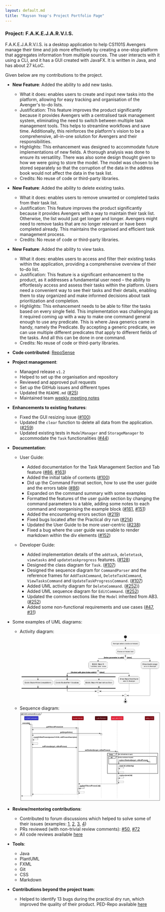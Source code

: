 ```yaml
---
layout: default.md
title: "Rayson Yeap's Project Portfolio Page"
---
```


### Project: F.A.K.E.J.A.R.V.I.S.

F.A.K.E.J.A.R.V.I.S. is a desktop application to help CS1101S Avengers manage their time and job more effectively by creating a one-stop platform that aggregates information from multiple sources. The user interacts with it using a CLI, and it has a GUI created with JavaFX. It is written in Java, and has about 27 kLoC.

Given below are my contributions to the project.

* **New Feature**: Added the ability to add new tasks.
    * What it does: enables users to create and input new tasks into the platform, allowing for easy tracking and organisation of the Avenger's to-do lists.
    * Justification: This feature improves the product significantly because it provides Avengers with a centralised task management system, eliminating the need to switch between multiple task management tools. This helps to streamline workflows and save time. Additionally, this reinforces the platform's vision to be a comprehensive, all-in-one solution for Avengers and their responsibilities.
    * Highlights: This enhancement was designed to accommodate future implementations of new fields. A thorough analysis was done to ensure its versatility. There was also some design thought given to how we were going to store the model. The model was chosen to be stored separately so that the corruption of the data in the address book would not affect the data in the task list.
    * Credits: No reuse of code or third-party libraries.


* **New Feature**: Added the ability to delete existing tasks.
    * What it does: enables users to remove unwanted or completed tasks from their task list.
    * Justification: This feature improves the product significantly because it provides Avengers with a way to maintain their task list. Otherwise, the list would just get longer and longer. Avengers might need to remove tasks that are no longer relevant or have been completed already. This maintains the organised and efficient task management process.
    * Credits: No reuse of code or third-party libraries.


* **New Feature**: Added the ability to view tasks.
    * What it does: enables users to access and filter their existing tasks within the application, providing a comprehensive overview of their to-do list.
    * Justification: This feature is a significant enhancement to the product, as it addresses a fundamental user need – the ability to effortlessly access and assess their tasks within the platform. Users need a convenient way to see their tasks and their details, enabling them to stay organized and make informed decisions about task prioritization and completion.
    * Highlights: This enhancement needs to be able to filter the tasks based on every single field. This implementation was challenging as it required coming up with a way to make one command general enough to use any predicate. This is where Java generics came in handy, namely the Predicate<Task>. By accepting a generic predicate, we can use multiple different predicates that apply to different fields of the tasks. And all this can be done in one command.
    * Credits: No reuse of code or third-party libraries.


* **Code contributed**: [RepoSense](https://nus-cs2103-ay2324s1.github.io/tp-dashboard/?search=respirayson&breakdown=true)


* **Project management**:
    * Managed release `v1.2`
    * Helped to set up the organisation and repository
    * Reviewed and approved pull requests
    * Set up the GitHub issues and different types
    * Updated the `README.md` ([#25](https://github.com/AY2324S1-CS2103T-T15-1/tp/pull/25))
    * Maintained team [weekly meeting notes](https://docs.google.com/document/d/1QKJGL88ciMlyb5MfS2XyThnuUBGdwFIULFgP9MLTFEA/edit)


* **Enhancements to existing features**:
    * Fixed the GUI resizing issue ([#100](https://github.com/AY2324S1-CS2103T-T15-1/tp/pull/100))
    * Updated the `clear` function to delete all data from the application. ([#259](https://github.com/AY2324S1-CS2103T-T15-1/tp/pull/259))
    * Updated existing tests in `ModelManager` and `StorageManager` to accommodate the `Task` functionalities ([#44](https://github.com/AY2324S1-CS2103T-T15-1/tp/pull/44))


* **Documentation**:
    * User Guide:
        * Added documentation for the Task Management Section and Tab feature ([#86](https://github.com/AY2324S1-CS2103T-T15-1/tp/pull/86), [#163](https://github.com/AY2324S1-CS2103T-T15-1/tp/pull/163))
        * Added the initial table of contents ([#100](https://github.com/AY2324S1-CS2103T-T15-1/tp/pull/100))
        * Did up the Command Format section, how to use the user guide and the errors table ([#86](https://github.com/AY2324S1-CS2103T-T15-1/tp/pull/86))
        * Expanded on the command summary with some examples
        * Formatted the features of the user guide section by changing the command parameters to a table, adding some notes to each command and reorganising the example block ([#161](https://github.com/AY2324S1-CS2103T-T15-1/tp/pull/161), [#151](https://github.com/AY2324S1-CS2103T-T15-1/tp/pull/151))
        * Added the encountering errors section ([#219](https://github.com/AY2324S1-CS2103T-T15-1/tp/pull/219))
        * Fixed bugs located after the Practical dry run ([#214](https://github.com/AY2324S1-CS2103T-T15-1/tp/pull/214))
        * Updated the User Guide to be more user-centric ([#238](https://github.com/AY2324S1-CS2103T-T15-1/tp/pull/238))
        * Fixed a bug where the user guide was unable to render markdown within the div elements ([#152](https://github.com/AY2324S1-CS2103T-T15-1/tp/pull/152))

    * Developer Guide:
        * Added implementation details of the `addtask`, `deletetask`, `viewtasks` and `updatetaskprogress` features. ([#128](https://github.com/AY2324S1-CS2103T-T15-1/tp/pull/128))
        * Designed the class diagram for `Task`. ([#107](https://github.com/AY2324S1-CS2103T-T15-1/tp/pull/107))
        * Designed the sequence diagram for `CommandParser` and the reference frames for `AddTaskCommand`, `DeleteTaskCommand`, `ViewTasksCommand` and `UpdateTaskProgressCommand`. ([#107](https://github.com/AY2324S1-CS2103T-T15-1/tp/pull/107))
        * Added UML activity diagram for `DeleteCommand`. ([#252](https://github.com/AY2324S1-CS2103T-T15-1/tp/pull/252)))
        * Added UML sequence diagram for `EditCommand`. ([#252](https://github.com/AY2324S1-CS2103T-T15-1/tp/pull/252))
        * Updated the common sections like the `Model` inherited from AB3. ([#252](https://github.com/AY2324S1-CS2103T-T15-1/tp/pull/252))
        * Added some non-functional requirements and use cases ([#47](https://github.com/AY2324S1-CS2103T-T15-1/tp/pull/47), [#31](https://github.com/AY2324S1-CS2103T-T15-1/tp/pull/31))


* Some examples of UML diagrams:
    * Activity diagram: ![Delete Activity Diagram](../images/DeleteStudentActivityDiagram.png)
    * Sequence diagram: ![Edit Sequence Diagram](../images/EditStudentSequenceDiagram.png)


* **Review/mentoring contributions**:
    * Contributed to forum discussions which helped to solve some of their issues (examples: [1](https://github.com/nus-cs2103-AY2324S1/forum/issues/50#issuecomment-1697613064), [2](https://github.com/nus-cs2103-AY2324S1/forum/issues/68#issuecomment-1702871519), [3](https://github.com/nus-cs2103-AY2324S1/forum/issues/146#issuecomment-1720759103), [4](https://github.com/nus-cs2103-AY2324S1/forum/issues/285#issuecomment-1774793066))
    * PRs reviewed (with non-trivial review comments): [#50](https://github.com/AY2324S1-CS2103T-T15-1/tp/pull/50), [#72](https://github.com/AY2324S1-CS2103T-T15-1/tp/pull/72)
    * All code reviews available [here](https://github.com/AY2324S1-CS2103T-T15-1/tp/pulls?q=is%3Apr+reviewed-by%3ARespirayson)


* **Tools**:
    * Java
    * PlantUML
    * FXML
    * Git
    * CSS
    * Markdown


* **Contributions beyond the project team**:
    * Helped to identify 13 bugs during the practical dry run, which improved the quality of their product. PED-Repo available [here](https://github.com/Respirayson/ped)
